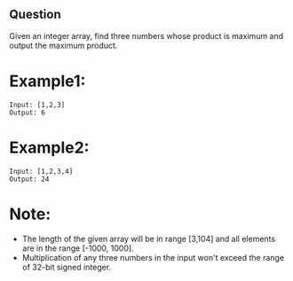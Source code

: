 ## Question

Given an integer array, find three numbers whose product is maximum and output the maximum product.

# Example1:
```
Input: [1,2,3]
Output: 6
```
# Example2:
```
Input: [1,2,3,4]
Output: 24
```
# Note:
- The length of the given array will be in range [3,104] and all elements are in the range [-1000, 1000].
- Multiplication of any three numbers in the input won't exceed the range of 32-bit signed integer.